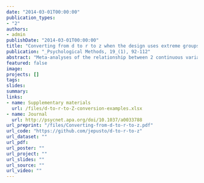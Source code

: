 ```yaml
---
date: "2014-03-01T00:00:00"
publication_types:
- "2"
authors:
- admin
publishDate: "2014-03-01T00:00:00"
title: "Converting from d to r to z when the design uses extreme groups, dichotomization, or experimental control"
publication: "_Psychological Methods, 19_(1), 92-112"
abstract: "Meta-analyses of the relationship between 2 continuous variables sometimes involves conversions between different effect sizes, but methodological literature offers conflicting guidance about how to make such conversions. This article provides methods for converting from a standardized mean difference to a correlation coefficient (and from there to Fisher’s z) under 3 types of study designs: extreme groups, dichotomization of a continuous variable, and controlled experiments. Also provided are formulas and recommendations regarding how the sampling variance of effect size statistics should be estimated in each of these cases. The conversion formula for extreme groups designs, originally due to Feldt (1961), can be viewed as a generalization of Hunter and Schmidt’s (1990) method for dichotomization designs. A simulation study examines the finite-sample properties of the proposed methods. The conclusion highlights areas where current guidance in the literature should be amended or clarified."
featured: false
image: 
projects: []
tags: 
slides: 
summary: 
links:
- name: Supplementary materials
  url: /files/d-to-r-to-Z-conversion-examples.xlsx
- name: Journal
  url: http://psycnet.apa.org/doi/10.1037/a0033788
url_preprint: "/files/Converting-from-d-to-r-to-z.pdf"
url_code: "https://github.com/jepusto/d-to-r-to-z"
url_dataset: ""
url_pdf: 
url_poster: ""
url_project: ""
url_slides: ""
url_source: ""
url_video: ""
---
```

